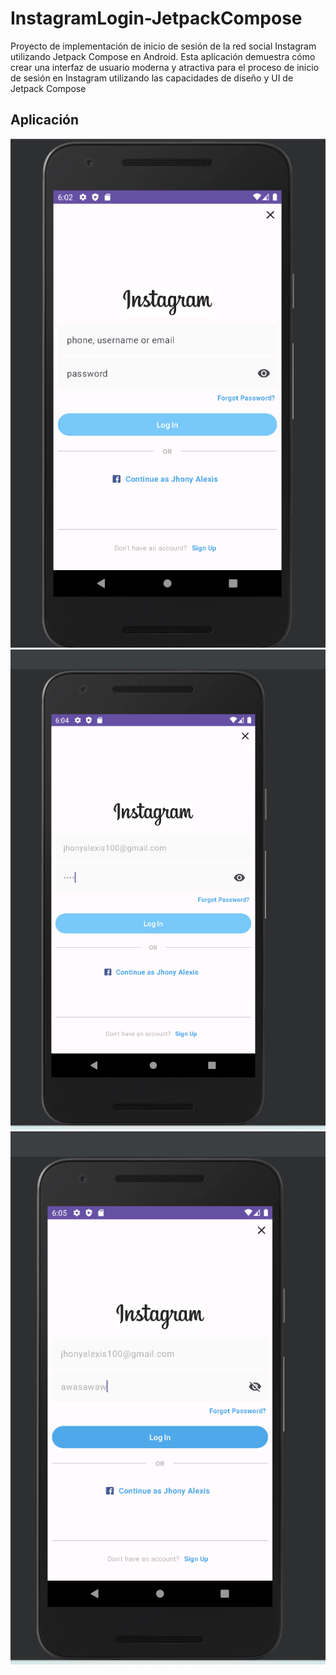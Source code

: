# InstagramLogin-JetpackCompose
Proyecto de implementación de inicio de sesión de la red social Instagram utilizando Jetpack Compose en Android.
Esta aplicación demuestra cómo crear una interfaz de usuario moderna y atractiva para el proceso de inicio de sesión en Instagram utilizando las capacidades de diseño y UI de Jetpack Compose
## Aplicación

![Captura 1](screenshots/captura_login_1.png)
![Captura 2](screenshots/captura_login_2.png)
![Captura 2](screenshots/captura_login_3.png)
